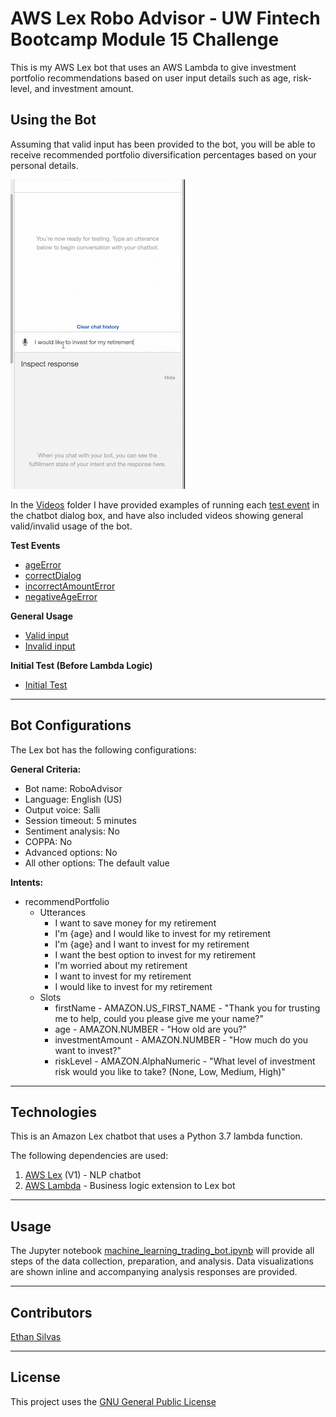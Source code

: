 # AWS Lex Robo Advisor - UW Fintech Bootcamp Module 15 Challenge

This is my AWS Lex bot that uses an AWS Lambda to give investment portfolio recommendations based on user input details such as age, risk-level, and investment amount. 

## Using the Bot

Assuming that valid input has been provided to the bot, you will be able to receive recommended portfolio diversification percentages based on your personal details. 

![Gif showing general usage of inputing your age, risk-level, and investment amount and the bot responding with outputs such as “60% bonds (AGG), 40% equities (SPY)” or “20% bonds (AGG), 80% equities (SPY)”](./Videos/general_usage.gif)

In the [Videos](./Videos/) folder I have provided examples of running each [test event](./Test_Events/) in the chatbot dialog box, and have also included videos showing general valid/invalid usage of the bot.

**Test Events**
* [ageError](./Videos/age_error_test.mov)
* [correctDialog](./Videos/correct_dialog_test.mov)
* [incorrectAmountError](./Videos/incorrect_amount_error_test.mov)
* [negativeAgeError](./Videos/negative_age_error_test.mov)

**General Usage**
* [Valid input](./Videos/valid_input_test.mov)
* [Invalid input](./Videos/invalid_input_test.mov)

**Initial Test (Before Lambda Logic)**
* [Initial Test](./Videos/initial_roboadvisor_test.mov)

---

## Bot Configurations

The Lex bot has the following configurations: 

**General Criteria:**
* Bot name: RoboAdvisor
* Language: English (US)
* Output voice: Salli
* Session timeout: 5 minutes
* Sentiment analysis: No
* COPPA: No
* Advanced options: No
* All other options: The default value

**Intents:**
* recommendPortfolio
    * Utterances
        * I want to save money for my retirement
        * I'm {age} and I would like to invest for my retirement
        * I'm ​{age} and I want to invest for my retirement
        * I want the best option to invest for my retirement
        * I'm worried about my retirement
        * I want to invest for my retirement
        * I would like to invest for my retirement
    * Slots
        * firstName - AMAZON.US_FIRST_NAME - "Thank you for trusting me to help, could you please give me your name?"
        * age - AMAZON.NUMBER - "How old are you?"
        * investmentAmount - AMAZON.NUMBER - "How much do you want to invest?"
        * riskLevel - AMAZON.AlphaNumeric - "What level of investment risk would you like to take? (None, Low, Medium, High)"

---

## Technologies

This is an Amazon Lex chatbot that uses a Python 3.7 lambda function. 

The following dependencies are used: 
1. [AWS Lex](https://aws.amazon.com/lex/) (V1) - NLP chatbot 
2. [AWS Lambda](https://aws.amazon.com/lambda/) - Business logic extension to Lex bot

---

## Usage

The Jupyter notebook [machine_learning_trading_bot.ipynb](./machine_learning_trading_bot.ipynb) will provide all steps of the data collection, preparation, and analysis. Data visualizations are shown inline and accompanying analysis responses are provided.

---

## Contributors

[Ethan Silvas](https://github.com/ethansilvas)

---

## License

This project uses the [GNU General Public License](https://choosealicense.com/licenses/gpl-3.0/)
